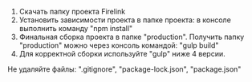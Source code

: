 1. Скачать папку проекта Firelink
2. Установить зависимости проекта в папке проекта: в консоле выполнить команду "npm install"
3. Финальная сборка проекта в папке "production". Получить папку "production" можно через консоль командой: "gulp build"
4. Для корректной сборки используйте "gulp" ниже 4 версии.

Не удаляйте файлы: ".gitignore", "package-lock.json", "package.json"